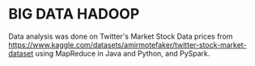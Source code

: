# BIG DATA HADOOP
Data analysis was done on Twitter's Market Stock Data prices from https://www.kaggle.com/datasets/amirmotefaker/twitter-stock-market-dataset using MapReduce in Java and Python, and PySpark.
